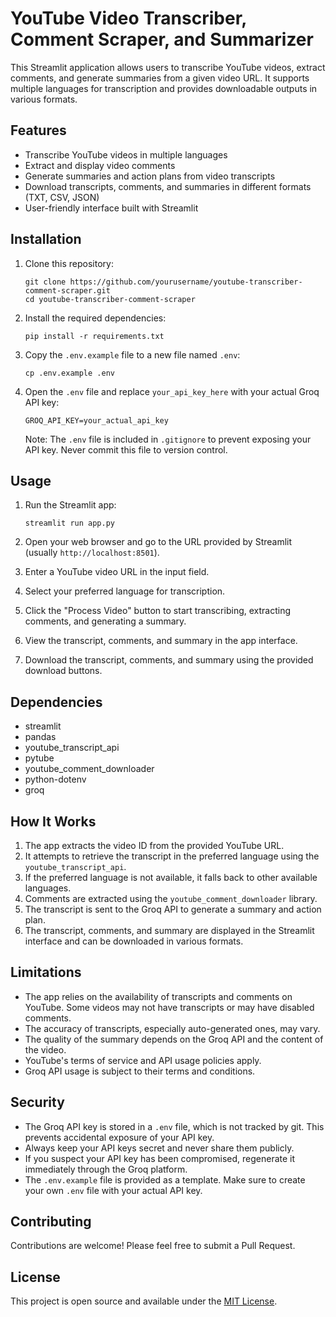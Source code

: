 # YouTube Video Transcriber, Comment Scraper, and Summarizer

This Streamlit application allows users to transcribe YouTube videos, extract comments, and generate summaries from a given video URL. It supports multiple languages for transcription and provides downloadable outputs in various formats.

## Features

- Transcribe YouTube videos in multiple languages
- Extract and display video comments
- Generate summaries and action plans from video transcripts
- Download transcripts, comments, and summaries in different formats (TXT, CSV, JSON)
- User-friendly interface built with Streamlit

## Installation

1. Clone this repository:
   ```
   git clone https://github.com/yourusername/youtube-transcriber-comment-scraper.git
   cd youtube-transcriber-comment-scraper
   ```

2. Install the required dependencies:
   ```
   pip install -r requirements.txt
   ```

3. Copy the `.env.example` file to a new file named `.env`:
   ```
   cp .env.example .env
   ```

4. Open the `.env` file and replace `your_api_key_here` with your actual Groq API key:
   ```
   GROQ_API_KEY=your_actual_api_key
   ```
   Note: The `.env` file is included in `.gitignore` to prevent exposing your API key. Never commit this file to version control.

## Usage

1. Run the Streamlit app:
   ```
   streamlit run app.py
   ```

2. Open your web browser and go to the URL provided by Streamlit (usually `http://localhost:8501`).

3. Enter a YouTube video URL in the input field.

4. Select your preferred language for transcription.

5. Click the "Process Video" button to start transcribing, extracting comments, and generating a summary.

6. View the transcript, comments, and summary in the app interface.

7. Download the transcript, comments, and summary using the provided download buttons.

## Dependencies

- streamlit
- pandas
- youtube_transcript_api
- pytube
- youtube_comment_downloader
- python-dotenv
- groq

## How It Works

1. The app extracts the video ID from the provided YouTube URL.
2. It attempts to retrieve the transcript in the preferred language using the `youtube_transcript_api`.
3. If the preferred language is not available, it falls back to other available languages.
4. Comments are extracted using the `youtube_comment_downloader` library.
5. The transcript is sent to the Groq API to generate a summary and action plan.
6. The transcript, comments, and summary are displayed in the Streamlit interface and can be downloaded in various formats.

## Limitations

- The app relies on the availability of transcripts and comments on YouTube. Some videos may not have transcripts or may have disabled comments.
- The accuracy of transcripts, especially auto-generated ones, may vary.
- The quality of the summary depends on the Groq API and the content of the video.
- YouTube's terms of service and API usage policies apply.
- Groq API usage is subject to their terms and conditions.

## Security

- The Groq API key is stored in a `.env` file, which is not tracked by git. This prevents accidental exposure of your API key.
- Always keep your API keys secret and never share them publicly.
- If you suspect your API key has been compromised, regenerate it immediately through the Groq platform.
- The `.env.example` file is provided as a template. Make sure to create your own `.env` file with your actual API key.

## Contributing

Contributions are welcome! Please feel free to submit a Pull Request.

## License

This project is open source and available under the [MIT License](LICENSE).